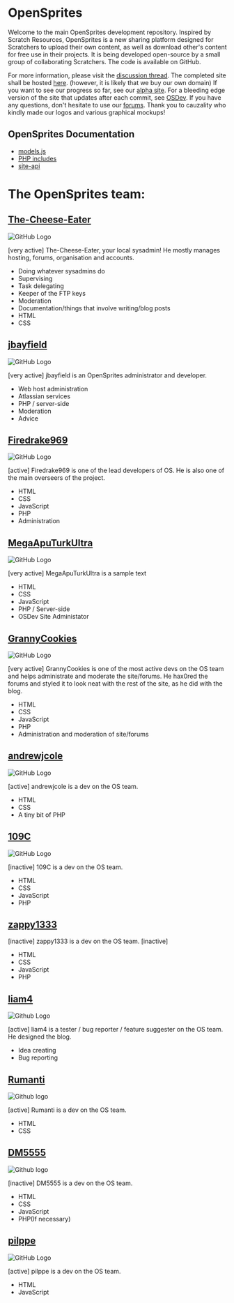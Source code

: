 # OpenSprites
Welcome to the main OpenSprites development repository. Inspired by Scratch Resources, OpenSprites is a new sharing platform designed for Scratchers to upload their own content, as well as download other's content for free use in their projects. It is being developed open-source by a small group of collaborating Scratchers. The code is available on GitHub.

For more information, please visit the <a href="http://scratch.mit.edu/discuss/topic/85320/">discussion thread</a>. The completed site shall be hosted <a href="http://opensprites.gwiddle.co.uk/">here</a>. (however, it is likely that we buy our own domain) If you want to see our progress so far, see our <a href="http://dev.opensprites.gwiddle.co.uk/">alpha site</a>. For a bleeding edge version of the site that updates after each commit, see <a href="http://osdev.aputurk.tk/index.php">OSDev</a>. If you have any questions, don't hesitate to use our <a href="http://opensprites.gwiddle.co.uk/forums/">forums</a>. Thank you to cauzality who kindly made our logos and various graphical mockups!

## OpenSprites Documentation ##
- [models.js](https://github.com/OpenSprites/OpenSprites/tree/master/Site/assets/js#using-modelsjs)
- [PHP includes](https://github.com/OpenSprites/OpenSprites/tree/master/Site/assets/includes#includes-documentation)
- [site-api](https://github.com/OpenSprites/OpenSprites/tree/master/Site/site-api#site-api)

# The OpenSprites team:

## [The-Cheese-Eater](http://dev.opensprites.gwiddle.co.uk/users/1/)
![GitHub Logo](https://avatars0.githubusercontent.com/u/9347154?s=100)

[very active]
The-Cheese-Eater, your local sysadmin! He mostly manages hosting, forums, organisation and accounts.
* Doing whatever sysadmins do
* Supervising
* Task delegating
* Keeper of the FTP keys
* Moderation
* Documentation/things that involve writing/blog posts
* HTML
* CSS

## [jbayfield](https://github.com/jbayfield)
![GitHub Logo](http://dev.opensprites.gwiddle.co.uk/users/21/)

[very active]
jbayfield is an OpenSprites administrator and developer.
* Web host administration
* Atlassian services
* PHP / server-side
* Moderation
* Advice

## [Firedrake969](https://github.com/Firedrake969)
![GitHub Logo](https://avatars3.githubusercontent.com/u/8008245?s=100)

[active]
Firedrake969 is one of the lead developers of OS. He is also one of the main overseers of the project.
* HTML
* CSS
* JavaScript
* PHP
* Administration

## [MegaApuTurkUltra](http://dev.opensprites.gwiddle.co.uk/users/6/)
![GitHub Logo](https://avatars0.githubusercontent.com/u/8547938?s=100)

[very active]
MegaApuTurkUltra is a sample text
* HTML
* CSS
* JavaScript
* PHP / Server-side
* OSDev Site Administator

## [GrannyCookies](http://dev.opensprites.gwiddle.co.uk/users/4/)
![GitHub Logo](https://avatars0.githubusercontent.com/u/9429556?s=100)

[very active]
GrannyCookies is one of the most active devs on the OS team and helps administrate and moderate the site/forums.
He hax0red the forums and styled it to look neat with the rest of the site, as he did with the blog.
* HTML
* CSS
* JavaScript
* PHP
* Administration and moderation of site/forums

## [andrewjcole](http://dev.opensprites.gwiddle.co.uk/users/5/)
![GitHub Logo](https://avatars1.githubusercontent.com/u/10202163?s=100)

[active]
andrewjcole is a dev on the OS team. 
* HTML
* CSS
* A tiny bit of PHP

## [109C](https://github.com/109C)
![GitHub Logo](https://avatars1.githubusercontent.com/u/9680886?s=100)

[inactive]
109C is a dev on the OS team.
* HTML
* CSS
* JavaScript
* PHP

## [zappy1333](https://github.com/zappy1333)

[inactive]
zappy1333 is a dev on the OS team.
[inactive]
* HTML
* CSS
* JavaScript
* PHP

## [liam4](https://github.com/liam4)
![Github Logo](https://avatars3.githubusercontent.com/u/9948030?s=100)

[active]
liam4 is a tester / bug reporter / feature suggester on the OS team. He designed the blog.
* Idea creating
* Bug reporting

## [Rumanti](http://dev.opensprites.gwiddle.co.uk/users/14/)
![Github logo](https://avatars1.githubusercontent.com/u/10893362?s=100)

[active]
Rumanti is a dev on the OS team.
* HTML
* CSS

## [DM5555](https://github.com/DM5555)
![Github logo](https://avatars2.githubusercontent.com/u/9368136?s=100)

[inactive]
DM5555 is a dev on the OS team.
* HTML
* CSS
* JavaScript
* PHP(If necessary)

## [pilppe](http://dev.opensprites.gwiddle.co.uk/users/8/)
![GitHub Logo](https://avatars2.githubusercontent.com/u/8099538?s=100)

[active]
pilppe is a dev on the OS team. 
* HTML
* JavaScript
